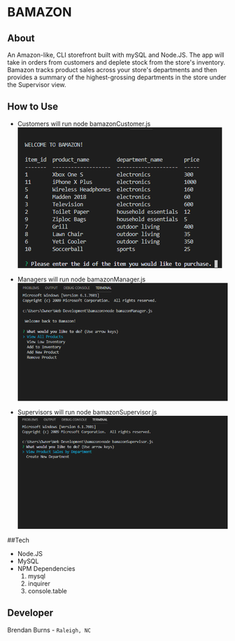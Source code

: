# BAMAZON

## About
An Amazon-like, CLI storefront built with mySQL and Node.JS. The app will take in orders from customers and deplete stock from the store's inventory. Bamazon tracks product sales across your store's departments and then provides a summary of the highest-grossing departments in the store under the Supervisor view.

## How to Use

* Customers will run node bamazonCustomer.js
![gif](/Assets/bamazonCustomer.gif)

* Managers will run node bamazonManager.js
![gif](/Assets/bamazonManager.gif)

* Supervisors will run node bamazonSupervisor.js
![gif](/Assets/bamazonSupervisor.gif)

##Tech
* Node.JS
* MySQL
* NPM Dependencies
    1. mysql
    2. inquirer
    3. console.table

## Developer
Brendan Burns - `Raleigh, NC`